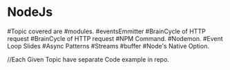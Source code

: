 # NodeJs
#Topic covered are
#modules.
#eventsEmmitter
#BrainCycle of HTTP request
#BrainCycle of HTTP request
#NPM Command.
#Nodemon.
#Event Loop Slides
#Async Patterns
#Streams
#buffer
#Node's Native Option.


//Each Given Topic have separate Code example in repo.


